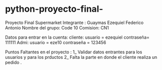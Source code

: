 # python-proyecto-final-
Proyecto Final Supermarket
Integrante : Guaymas Ezequiel Federico Antonio
Nombre del grupo: Code 10
Comision: CN1

Datos para entrar en la cuenta:
cliente: usuario = ezequiel  contraseña= 111111
Admi: usuario = eze10  contraseña = 123456

Puntos Faltantes en el proyecto :
1_ Validar datos entrantes para los usuarios y para los prductos
2_ Falta la parte en donde el cliente realiza un pedido .

